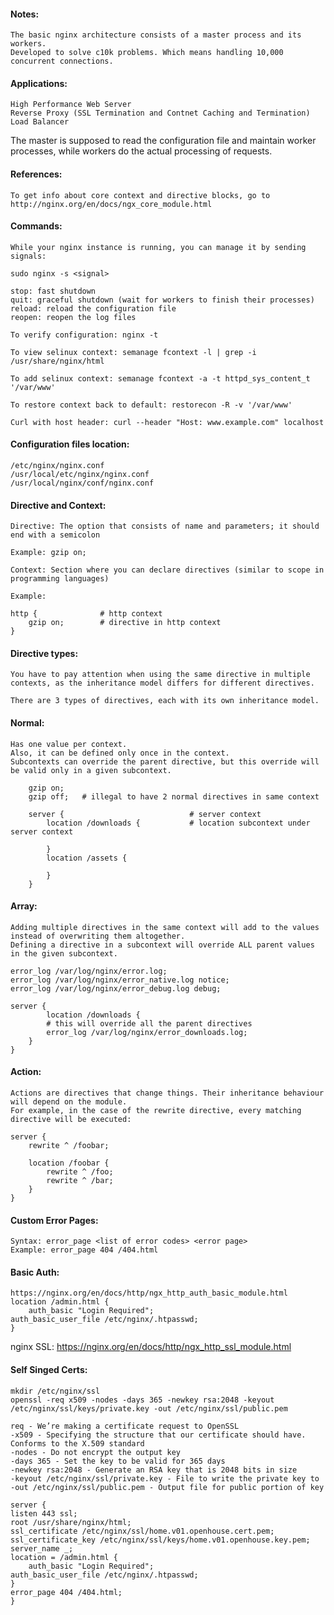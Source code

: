 #### Notes:
    
    The basic nginx architecture consists of a master process and its workers.
    Developed to solve c10k problems. Which means handling 10,000 concurrent connections.

#### Applications:
        
    High Performance Web Server
    Reverse Proxy (SSL Termination and Contnet Caching and Termination)
    Load Balancer

The master is supposed to read the configuration file and maintain worker processes, while workers do the actual processing of requests.

#### References:
        
    To get info about core context and directive blocks, go to http://nginx.org/en/docs/ngx_core_module.html

#### Commands:

    While your nginx instance is running, you can manage it by sending signals:

    sudo nginx -s <signal>

    stop: fast shutdown
    quit: graceful shutdown (wait for workers to finish their processes)
    reload: reload the configuration file
    reopen: reopen the log files

    To verify configuration: nginx -t

    To view selinux context: semanage fcontext -l | grep -i /usr/share/nginx/html

    To add selinux context: semanage fcontext -a -t httpd_sys_content_t '/var/www'

    To restore context back to default: restorecon -R -v '/var/www'

    Curl with host header: curl --header "Host: www.example.com" localhost

#### Configuration files location:

    /etc/nginx/nginx.conf
    /usr/local/etc/nginx/nginx.conf
    /usr/local/nginx/conf/nginx.conf

#### Directive and Context:

    Directive: The option that consists of name and parameters; it should end with a semicolon

    Example: gzip on;

    Context: Section where you can declare directives (similar to scope in programming languages)

    Example:

    http {              # http context
        gzip on;        # directive in http context
    }

#### Directive types:

    You have to pay attention when using the same directive in multiple contexts, as the inheritance model differs for different directives. 

    There are 3 types of directives, each with its own inheritance model.

#### Normal:

    Has one value per context.
    Also, it can be defined only once in the context.
    Subcontexts can override the parent directive, but this override will be valid only in a given subcontext.

        gzip on;
        gzip off;   # illegal to have 2 normal directives in same context

        server {                            # server context
            location /downloads {           # location subcontext under server context

            }
            location /assets {

            }
        }

#### Array:

    Adding multiple directives in the same context will add to the values instead of overwriting them altogether.
    Defining a directive in a subcontext will override ALL parent values in the given subcontext.

    error_log /var/log/nginx/error.log;
    error_log /var/log/nginx/error_native.log notice;
    error_log /var/log/nginx/error_debug.log debug;

    server {
            location /downloads {
            # this will override all the parent directives
            error_log /var/log/nginx/error_downloads.log;
        }
    }

#### Action:

    Actions are directives that change things. Their inheritance behaviour will depend on the module.
    For example, in the case of the rewrite directive, every matching directive will be executed:

    server {
        rewrite ^ /foobar;

        location /foobar {
            rewrite ^ /foo;
            rewrite ^ /bar;
        }
    }

#### Custom Error Pages:

    Syntax: error_page <list of error codes> <error page>
    Example: error_page 404 /404.html

#### Basic Auth:

    https://nginx.org/en/docs/http/ngx_http_auth_basic_module.html
    location /admin.html {
    	auth_basic "Login Required";
	auth_basic_user_file /etc/nginx/.htpasswd;
    }

nginx SSL: https://nginx.org/en/docs/http/ngx_http_ssl_module.html

#### Self Singed Certs:

    mkdir /etc/nginx/ssl
    openssl -req x509 -nodes -days 365 -newkey rsa:2048 -keyout /etc/nginx/ssl/keys/private.key -out /etc/nginx/ssl/public.pem

    req - We’re making a certificate request to OpenSSL
    -x509 - Specifying the structure that our certificate should have. Conforms to the X.509 standard
    -nodes - Do not encrypt the output key
    -days 365 - Set the key to be valid for 365 days
    -newkey rsa:2048 - Generate an RSA key that is 2048 bits in size
    -keyout /etc/nginx/ssl/private.key - File to write the private key to
    -out /etc/nginx/ssl/public.pem - Output file for public portion of key

    server {
    listen 443 ssl;
    root /usr/share/nginx/html;
    ssl_certificate /etc/nginx/ssl/home.v01.openhouse.cert.pem;
    ssl_certificate_key /etc/nginx/ssl/keys/home.v01.openhouse.key.pem;
    server_name _;
    location = /admin.html {
    	auth_basic "Login Required";
	auth_basic_user_file /etc/nginx/.htpasswd;
    }
    error_page 404 /404.html;
    }


